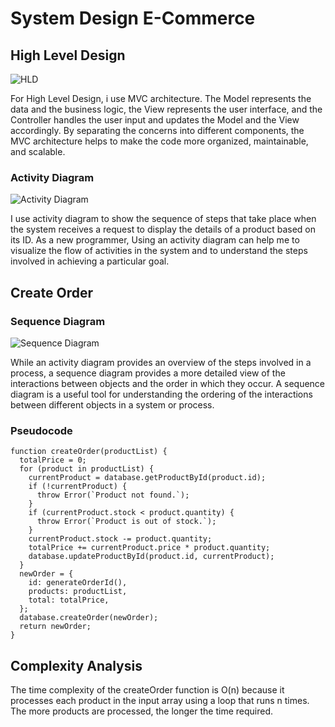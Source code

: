# System Design E-Commerce


## High Level Design
![HLD](https://res.cloudinary.com/djudfrj8s/image/upload/v1677846141/Week%206/HLD_jv9m5f.png)

For High Level Design, i use MVC architecture. The Model represents the data and the business logic, the View represents the user interface, and the Controller handles the user input and updates the Model and the View accordingly. By separating the concerns into different components, the MVC architecture helps to make the code more organized, maintainable, and scalable.

### Activity Diagram
![Activity Diagram](https://res.cloudinary.com/djudfrj8s/image/upload/v1677850336/Week%206/Activity-diagram_fg05ja.png)

 I use activity diagram to show the sequence of steps that take place when the system receives a request to display the details of a product based on its ID. As a new programmer, Using an activity diagram can help me to visualize the flow of activities in the system and to understand the steps involved in achieving a particular goal.

## Create Order
### Sequence Diagram
![Sequence Diagram](https://res.cloudinary.com/djudfrj8s/image/upload/v1677854789/Week%206/Sequence-Diagram_hyb2ln.png)

While an activity diagram provides an overview of the steps involved in a process, a sequence diagram provides a more detailed view of the interactions between objects and the order in which they occur.
A sequence diagram is a useful tool for understanding the ordering of the interactions between different objects in a system or process.

### Pseudocode

```
function createOrder(productList) {
  totalPrice = 0;
  for (product in productList) {
    currentProduct = database.getProductById(product.id);
    if (!currentProduct) {
      throw Error(`Product not found.`);
    }
    if (currentProduct.stock < product.quantity) {
      throw Error(`Product is out of stock.`);
    }
    currentProduct.stock -= product.quantity;
    totalPrice += currentProduct.price * product.quantity;
    database.updateProductById(product.id, currentProduct);
  }
  newOrder = {
    id: generateOrderId(),
    products: productList,
    total: totalPrice,
  };
  database.createOrder(newOrder);
  return newOrder;
}
```

## Complexity Analysis
The time complexity of the createOrder function is O(n) because it processes each product in the input array using a loop that runs n times. The more products are processed, the longer the time required.